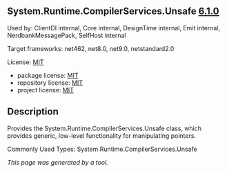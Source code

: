 ﻿System.Runtime.CompilerServices.Unsafe [6.1.0](https://www.nuget.org/packages/System.Runtime.CompilerServices.Unsafe/6.1.0)
--------------------

Used by: ClientDI internal, Core internal, DesignTime internal, Emit internal, NerdbankMessagePack, SelfHost internal

Target frameworks: net462, net8.0, net9.0, netstandard2.0

License: [MIT](../../../../licenses/mit) 

- package license: [MIT](https://licenses.nuget.org/MIT) 
- repository license: [MIT](https://github.com/dotnet/maintenance-packages) 
- project license: [MIT](https://github.com/dotnet/maintenance-packages) 

Description
-----------
Provides the System.Runtime.CompilerServices.Unsafe class, which provides generic, low-level functionality for manipulating pointers.

Commonly Used Types:
System.Runtime.CompilerServices.Unsafe

*This page was generated by a tool.*